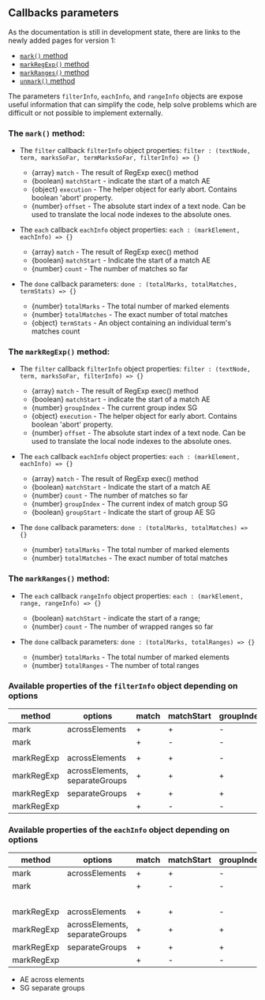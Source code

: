 ## Callbacks parameters

As the documentation is still in development state, there are links to the newly added pages for version 1:
* [`mark()` method](mark-method.md)
* [`markRegExp()` method](markRegExp-method.md)
* [`markRanges()` method](markRanges-method.md)
* [`unmark()` method](unmark-method.md)


The parameters `filterInfo`, `eachInfo`, and `rangeInfo` objects are expose useful information that can simplify the code, help solve problems which are difficult or not possible to implement externally.

### The `mark()` method:
* The `filter` callback `filterInfo` object properties:
  `filter : (textNode, term, marksSoFar, termMarksSoFar, filterInfo) => {}`
  * {array} `match` - The result of RegExp exec() method
  * {boolean} `matchStart` - indicate the start of a match  AE
  * {object} `execution` - The helper object for early abort. Contains boolean 'abort' property.
  * {number} `offset` - The absolute start index of a text node. Can be used to translate the local node indexes to the absolute ones.

* The `each` callback `eachInfo` object properties:
  `each : (markElement, eachInfo) => {}`
  * {array} `match` - The result of RegExp exec() method
  * {boolean} `matchStart` - Indicate the start of a match  AE
  * {number} `count` - The number of matches so far

* The `done` callback parameters:
  `done : (totalMarks, totalMatches, termStats) => {}`
  * {number} `totalMarks` - The total number of marked elements
  * {number} `totalMatches` - The exact number of total matches
  * {object} `termStats` - An object containing an individual term's matches count


### The `markRegExp()` method:
* The `filter` callback `filterInfo` object properties:
  `filter : (textNode, term, marksSoFar, filterInfo) => {}`
  * {array} `match` - The result of RegExp exec() method
  * {boolean} `matchStart` - indicate the start of a match  AE
  * {number} `groupIndex` - The current group index  SG
  * {object} `execution` - The helper object for early abort. Contains boolean 'abort' property.
  * {number} `offset` - The absolute start index of a text node. Can be used to translate the local node indexes to the absolute ones.

* The `each` callback `eachInfo` object properties:
  `each : (markElement, eachInfo) => {}`
  * {array} `match` - The result of RegExp exec() method
  * {boolean} `matchStart` - Indicate the start of a match  AE
  * {number} `count` - The number of matches so far
  * {number} `groupIndex` - The current index of match group  SG
  * {boolean} `groupStart` - Indicate the start of group  AE SG

* The `done` callback parameters:
  `done : (totalMarks, totalMatches) => {}`
  * {number} `totalMarks` - The total number of marked elements
  * {number} `totalMatches` - The exact number of total matches

### The `markRanges()` method:
* The `each` callback `rangeInfo` object properties:
  `each : (markElement, range, rangeInfo) => {}`
  * {boolean} `matchStart` - indicate the start of a range;
  * {number} `count` - The number of wrapped ranges so far

* The `done` callback parameters:
  `done : (totalMarks, totalRanges) => {}`
  * {number} `totalMarks` - The total number of marked elements
  * {number} `totalRanges` - The number of total ranges

### Available properties of the `filterInfo` object depending on options

|  method      |            options               |    match   |   matchStart   | groupIndex  |  execution  | offset |
|--------------|----------------------------------|------------|----------------|-------------|-------------|--------|
|  mark        |  acrossElements                  |     +      |      +         |     -       |     +       |   +    |
|  mark        |                                  |     +      |      -         |     -       |     +       |   +    |
|              |                                  |            |                |             |             |        |
|  markRegExp  |  acrossElements                  |     +      |      +         |     -       |     +       |   +    |
|  markRegExp  |  acrossElements, separateGroups  |     +      |      +         |     +       |     +       |   +    |
|  markRegExp  |  separateGroups                  |     +      |      +         |     +       |     +       |   +    |
|  markRegExp  |                                  |     +      |      -         |     -       |     +       |   +    |


### Available properties of the `eachInfo` object depending on options

|  method      |             options              |    match   |    matchStart   |  groupIndex  | groupStart | count |
|--------------|----------------------------------|------------|-----------------|--------------|------------|-------|
|  mark        |  acrossElements                  |     +      |      +          |     -        |     -      |   +   |
|  mark        |                                  |     +      |      -          |     -        |     -      |   +   |
|              |                                  |            |                 |              |            |   +   |
|  markRegExp  |  acrossElements                  |     +      |      +          |     -        |     -      |   +   |
|  markRegExp  |  acrossElements, separateGroups  |     +      |      +          |     +        |     +      |   +   |
|  markRegExp  |  separateGroups                  |     +      |      +          |     +        |     -      |   +   |
|  markRegExp  |                                  |     +      |      -          |     -        |     -      |   +   |

* AE across elements 
* SG separate groups
